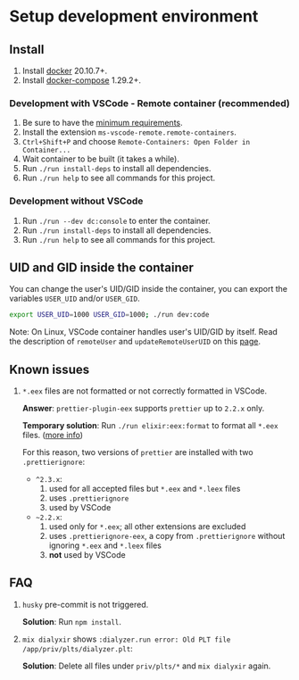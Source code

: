 # Setup development environment

## Install

1. Install [docker](https://docs.docker.com/get-docker/) 20.10.7+.
1. Install [docker-compose](https://docs.docker.com/compose/install/) 1.29.2+.

### Development with VSCode - Remote container (recommended)

1. Be sure to have the [minimum requirements](https://code.visualstudio.com/docs/remote/containers).
1. Install the extension `ms-vscode-remote.remote-containers`.
1. `Ctrl+Shift+P` and choose `Remote-Containers: Open Folder in Container...`
1. Wait container to be built (it takes a while).
1. Run `./run install-deps` to install all dependencies.
1. Run `./run help` to see all commands for this project.

### Development without VSCode

1. Run `./run --dev dc:console` to enter the container.
1. Run `./run install-deps` to install all dependencies.
1. Run `./run help` to see all commands for this project.

## UID and GID inside the container

You can change the user's UID/GID inside the container, you can export the
variables `USER_UID` and/or `USER_GID`.

```bash
export USER_UID=1000 USER_GID=1000; ./run dev:code
```

Note: On Linux, VSCode container handles user's UID/GID by itself. Read the
description of `remoteUser` and `updateRemoteUserUID` on this [page](https://code.visualstudio.com/docs/remote/devcontainerjson-reference#_devcontainerjson-properties).

## Known issues

1. `*.eex` files are not formatted or not correctly formatted in VSCode.

   **Answer**: `prettier-plugin-eex` supports `prettier` up to `2.2.x` only.

   **Temporary solution**: Run `./run elixir:eex:format` to format all `*.eex` files.
   ([more info](https://github.com/adamzapasnik/prettier-plugin-eex/issues/51))

   For this reason, two versions of `prettier` are installed with two `.prettierignore`:

   - `^2.3.x`:
     1. used for all accepted files but `*.eex` and `*.leex` files
     1. uses `.prettierignore`
     1. used by VSCode
   - `~2.2.x`:
     1. used only for `*.eex`; all other extensions are excluded
     1. uses `.prettierignore-eex`, a copy from `.prettierignore` without
        ignoring `*.eex` and `*.leex` files
     1. **not** used by VSCode

## FAQ

1. `husky` pre-commit is not triggered.

   **Solution**: Run `npm install`.

1. `mix dialyxir` shows
   `:dialyzer.run error: Old PLT file /app/priv/plts/dialyzer.plt`:

   **Solution**: Delete all files under `priv/plts/*` and `mix dialyxir` again.
